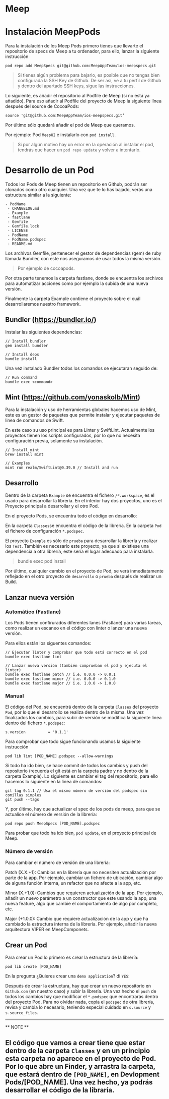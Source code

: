 # Meep  


# Instalación MeepPods

Para la instalación de los Meep Pods primero tienes que llevarte el repositorio de specs de Meep a tu ordenador, para ello, lanzar la siguiente instrucción:

~~~
pod repo add MeepSpecs git@github.com:MeepAppTeam/ios-meepspecs.git
~~~

> Si tienes algún problema para bajarlo, es posible que no tengas bien configurada la SSH Key de Github. De ser así, ve a tu perfil de Github y dentro del apartado SSH keys, sigue las instrucciones.

Lo siguiente, es añadir el repositorio al Podfile de Meep (si no está ya añadido). Para eso añadir al Podfile del proyecto de Meep la siguiente línea después del source de CocoaPods:

~~~
source 'git@github.com:MeepAppTeam/ios-meepspecs.git’
~~~

Por último sólo quedará añadir el pod de Meep que queramos. 

Por ejemplo: Pod `MeepUI` e instalarlo con `pod install`. 

> Si por algún motivo hay un error en la operación al instalar el pod, tendrás que hacer un `pod repo update` y volver a intentarlo.


# Desarrollo de un Pod

Todos los Pods de Meep tienen un repositorio en Github, podrán ser clonados como otro cualquier. Una vez que te lo has bajado, verás una estructura similar a la siguiente:

    - PodName
     - CHANGELOG.md
     - Example
     - fastlane
     - Gemfile
     - Gemfile.lock
     - LICENSE
     - PodName
     - PodName.podspec
     - README.md
     
Los archivos Gemfile, pertenecer el gestor de dependencias (gem) de ruby llamada Bundler, con este nos aseguramos de usar todos la misma versión.

> Por ejemplo de cocoapods.

Por otra parte tenemos la carpeta fastlane, donde se encuentra los archivos para automatizar acciones como por ejemplo la subida de una nueva versión.

Finalmente la carpeta Example contiene el proyecto sobre el cuál desarrollaremos nuestro framework.


## Bundler (https://bundler.io/)

Instalar las siguientes dependencias:
~~~
// Install bundler
gem install bundler

// Install deps
bundle install
~~~

Una vez instalado Bundler todos los comandos se ejecutaran seguido de:

~~~
// Run command
bundle exec <command>
~~~


## Mint (https://github.com/yonaskolb/Mint)

Para la instalación y uso de herramientas globales hacemos uso de Mint, este es un gestor de paquetes que permite instalar y ejecutar paquetes de linea de comandos de Swift.

En este caso su uso principal es para Linter y SwiftLint. Actualmente los proyectos tienen los scripts configurados, por lo que no necesita configuración previa, solamente su instalación.

~~~
// Install mint
brew install mint

// Examples
mint run realm/SwiftLint@0.39.0 // Install and run
~~~


## Desarrollo

Dentro de la carpeta `Example` se encuentra el fichero  `/*.workspace`, es el usado para desarrollar la librería. En el interior hay dos proyectos, uno es el Proyecto principal a desarrollar y el otro Pod.


En el proyecto Pods, se encuentra todo el código en desarrollo:

En la carpeta `Classes`se encuentra el código de la librería.
En la carpeta `Pod` el fichero de configuración `*.podspec`. 

El proyecto `Example` es sólo de `prueba` para desarrollar la librería y realizar los `Test`. También es necesario este proyecto, ya que si existiese una dependencia a otra librería, este sería el lugar adecuado para instalarla.

> bundle exec pod install

Por último, cualquier cambio en el proyecto de Pod, se verá inmediatamente reflejado en el otro proyecto de `desarrollo` o `prueba` después de realizar un Build.

## Lanzar nueva versión
### Automático (Fastlane)

Los Pods tienen confirurados diferentes lanes (Fastlane) para varias tareas, como realizar un escaneo en el código con linter o lanzar una nueva versión.

Para ellos están los siguentes comandos: 

~~~
// Ejecutar linter y comprobar que todo está correcto en el pod
bundle exec fastlane lint

// Lanzar nueva versión (también comprueban el pod y ejecuta el linter)
bundle exec fastlane patch // i.e. 0.0.0 -> 0.0.1
bundle exec fastlane minor // i.e. 0.0.0 -> 0.1.0
bundle exec fastlane major // i.e. 1.0.0 -> 1.0.0
~~~

### Manual

El código del Pod, se encuentrá dentro de la carpeta `Classes` del proyecto `Pod`, por lo que el desarrollo se realiza dentro de la misma. Una vez finalizados los cambios, para subir de versión se modifica la siguiente línea dentro del fichero `*.podspec`:

~~~
s.version          = '0.1.1'
~~~

Para comprobar que todo sigue funcionando usamos la siguiente instrucción

~~~
pod lib lint [POD_NAME].podspec --allow-warnings
~~~

Si todo ha ido bien, se hace commit de todos los cambios y push del repositorio (recuerda el git está en la carpeta padre y no dentro de la carpeta Example).
Lo siguiente es cambiar el tag del repositorio, para ello hacemos lo siguiente en la línea de comandos:

~~~
git tag 0.1.1 // Usa el mismo número de versión del podspec sin comillas simples
git push --tags
~~~

Y, por último, hay que actualizar el spec de los pods de meep, para que se actualice el número de versión de la librería:

~~~
pod repo push MeepSpecs [POD_NAME].podspec
~~~

Para probar que todo ha ido bien, `pod update`, en el proyecto principal de Meep.


### Número de versión

Para cambiar el número de versión de una librería:

Patch (X.X.+1): Cambios en la librería que no necesiten actualización por parte de la app.
Por ejemplo, cambiar un fichero de ubicación, cambiar algo de alguna función interna, un refactor que no afecte a la app, etc.

Minor (X.+1.0): Cambios que requieren actualización de la app.
Por ejemplo, añadir un nuevo parámetro a un constructor que este usando la app, una nueva feature, algo que cambie el comportamiento de algo por completo, etc.

Major (+1.0.0): Cambio que requiere actualización de la app y que ha cambiado la estructura interna de la librería. 
Por ejemplo, añadir la nueva arquitectura VIPER en MeepComponets.


## Crear un Pod

Para crear un Pod lo primero es crear la estructura de la librería:

~~~
pod lib create [POD_NAME]
~~~

En la pregunta ¿Quieres crear una `demo application`? di `YES`:

Después de crear la estructura, hay que crear un nuevo repositorio en `Github.com` (en nuestro caso) y subir la librería. Una vez hecho el `push` de todos los cambios hay que modificar el `*.podspec` que encontrarás dentro del proyecto Pod. Para no olvidar nada, copia el `podspec` de otra librería, revisa y cambia lo necesario, teniendo especial cuidado en `s.source` y `s.source_files`.

---
** NOTE **

El código que vamos a crear tiene que estar dentro de la carpeta `Classes` y en un principio esta carpeta no aparece en el proyecto de Pod. Por lo que abre un Finder, y arrastra la carpeta, que estará dentro de `[POD_NAME]`, en Devlopment Pods/[POD_NAME]. Una vez hecho, ya podrás desarrollar el código de la libraría.
---
